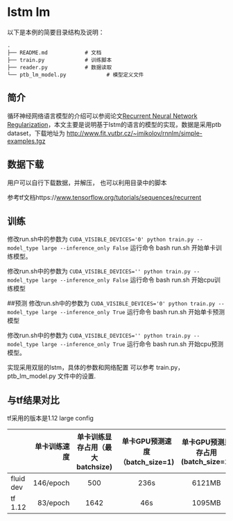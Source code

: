 # lstm lm

以下是本例的简要目录结构及说明：

```text
.
├── README.md            # 文档
├── train.py             # 训练脚本
├── reader.py            # 数据读取
└── ptb_lm_model.py             # 模型定义文件
```


## 简介

循环神经网络语言模型的介绍可以参阅论文[Recurrent Neural Network Regularization](https://arxiv.org/abs/1409.2329)，本文主要是说明基于lstm的语言的模型的实现，数据是采用ptb dataset，下载地址为
http://www.fit.vutbr.cz/~imikolov/rnnlm/simple-examples.tgz

## 数据下载
用户可以自行下载数据，并解压， 也可以利用目录中的脚本

参考tf文档https://www.tensorflow.org/tutorials/sequences/recurrent

## 训练
修改run.sh中的参数为
`CUDA_VISIBLE_DEVICES='0' python train.py --model_type large --inference_only False`
运行命令
bash run.sh
开始单卡训练模型。

修改run.sh中的参数为
`CUDA_VISIBLE_DEVICES='' python train.py --model_type large --inference_only False`
运行命令
bash run.sh
开始cpu训练模型

##预测
修改run.sh中的参数为
`CUDA_VISIBLE_DEVICES='0' python train.py --model_type large --inference_only True`
运行命令
bash run.sh
开始单卡预测模型

修改run.sh中的参数为
`CUDA_VISIBLE_DEVICES='' python train.py --model_type large --inference_only True`
运行命令
bash run.sh
开始cpu预测模型。

实现采用双层的lstm，具体的参数和网络配置 可以参考 train.py， ptb_lm_model.py 文件中的设置.


## 与tf结果对比

tf采用的版本是1.12
large config



|         |单卡训练速度|单卡训练显存占用（最大batchsize)|单卡GPU预测速度（batch_size=1)|单卡GPU预测显存占用(batch_size=1)|
| --------   | -----:   | :----: |:----: |:----: |
|fluid dev|146/epoch|500|236s|6121MB|
|tf 1.12  |83/epoch|1642|46s|1095MB|
